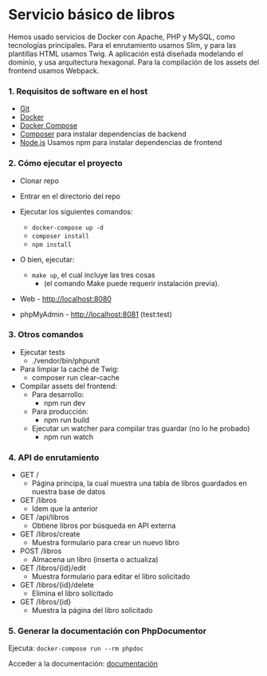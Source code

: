 # Servicio básico de libros

Hemos usado servicios de Docker con Apache, PHP y MySQL, como tecnologías principales.
Para el enrutamiento usamos Slim, y para las plantillas HTML usamos Twig. 
A aplicación está diseñada modelando el dominio, y usa arquitectura hexagonal.
Para la compilación de los assets del frontend usamos Webpack.


### 1. Requisitos de software en el host

* [Git](https://git-scm.com/)
* [Docker](https://www.docker.com/)
* [Docker Compose](https://docs.docker.com/compose/)
* [Composer](https://getcomposer.com) para instalar dependencias de backend
* [Node.js](https://nodejs.com) Usamos npm para instalar dependencias de frontend


### 2. Cómo ejecutar el proyecto

* Clonar repo
* Entrar en el directorio del repo
* Ejecutar los siguientes comandos:
  * `docker-compose up -d`  
  * `composer install`
  * `npm install`
* O bien, ejecutar:
  * `make up`, el cual incluye las tres cosas
    * (el comando Make puede requerir instalación previa).


* Web - [http://localhost:8080](http://localhost:8080)
* phpMyAdmin - [http://localhost:8081](http://localhost:8081) (test:test)

### 3. Otros comandos

* Ejecutar tests
  * ./vendor/bin/phpunit
* Para limpiar la caché de Twig:
  * composer run clear-cache
* Compilar assets del frontend:
  * Para desarrollo:
    * npm run dev
  * Para producción:
    * npm run build
  * Ejecutar un watcher para compilar tras guardar (no lo he probado)
    * npm run watch

### 4. API de enrutamiento

* GET /
  * Página principa, la cual muestra una tabla de libros guardados en nuestra base de datos
* GET /libros
  * Idem que la anterior
* GET /api/libros
  * Obtiene libros por búsqueda en API externa
* GET /libros/create
  * Muestra formulario para crear un nuevo libro 
* POST /libros
  * Almacena un libro (inserta o actualiza)
* GET /libros/{id}/edit
  * Muestra formulario para editar el libro solicitado
* GET /libros/{id}/delete
  * Elimina el libro solicitado
* GET /libros/{id}
  * Muestra la página del libro solicitado

### 5. Generar la documentación con PhpDocumentor

Ejecuta:
`docker-compose run --rm phpdoc`

Acceder a la documentación:
[documentación](https://luismartin.github.io/prueba-nuevos-devs/)